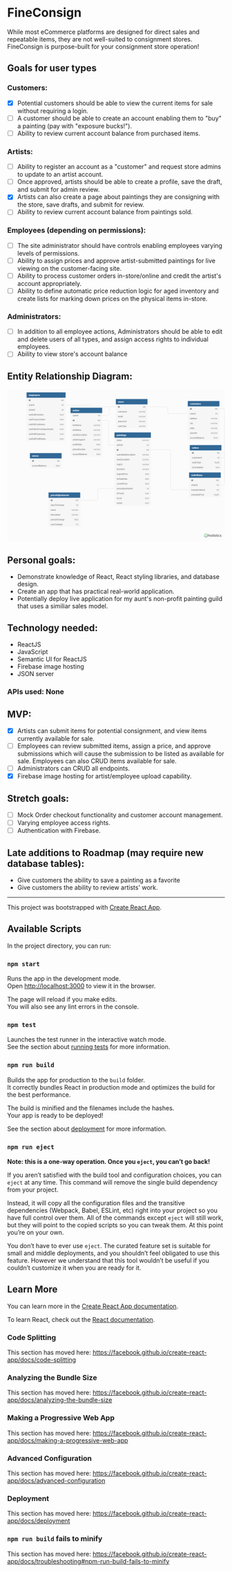
# FineConsign


While most eCommerce platforms are designed for direct sales and repeatable items, they are not well-suited to consignment stores.  FineConsign is purpose-built for your consignment store operation!

## Goals for user types

### Customers:
- [x] Potential customers should be able to view the current items for sale without requiring a login.
- [ ] A customer should be able to create an account enabling them to "buy" a painting (pay with "exposure bucks!").
- [ ]	Ability to review current account balance from purchased items.

### Artists:
- [ ]	Ability to register an account as a "customer" and request store admins to update to an artist account.
- [ ] Once approved, artists should be able to create a profile, save the draft, and submit for admin review.
- [x] Artists can also create a page about paintings they are consigning with the store, save drafts, and submit for review.
- [ ] Ability to review current account balance from paintings sold.

### Employees (depending on permissions):
- [ ] The site administrator should have controls enabling employees varying levels of permissions.
- [ ]	Ability to assign prices and approve artist-submitted paintings for live viewing on the customer-facing site.
- [ ]	Ability to process customer orders in-store/online and credit the artist's account appropriately.
- [ ]	Ability to define automatic price reduction logic for aged inventory and create lists for marking down prices on the physical items in-store.

### Administrators:

- [ ]	In addition to all employee actions, Administrators should be able to edit and delete users of all types, and assign access rights to individual employees.
- [ ]	Ability to view store's account balance

## Entity Relationship Diagram:

![entity relationship diagram](./ERD.png)

## Personal goals:
*	Demonstrate knowledge of React, React styling libraries, and database design.
*	Create an app that has practical real-world application.
*	Potentially deploy live application for my aunt's non-profit painting guild that uses a similiar sales model.

## Technology needed:
*	ReactJS
*	JavaScript
*	Semantic UI for ReactJS
*	Firebase image hosting
*	JSON server

### APIs used: None

## MVP:
- [x]	Artists can submit items for potential consignment, and view items currently available for sale.
- [ ]	Employees can review submitted items, assign a price, and approve submissions which will cause the submission to be listed as available for sale.  Employees can also CRUD items available for sale.
- [ ]	Administrators can CRUD all endpoints.
- [x]	Firebase image hosting for artist/employee upload capability.

## Stretch goals:
- [ ]	Mock Order checkout functionality and customer account management.
- [ ]	Varying employee access rights.
- [ ]	Authentication with Firebase.

## Late additions to Roadmap (may require new database tables):
* Give customers the ability to save a painting as a favorite
* Give customers the ability to review artists' work.




***

This project was bootstrapped with [Create React App](https://github.com/facebook/create-react-app).



## Available Scripts

In the project directory, you can run:

### `npm start`

Runs the app in the development mode.<br>
Open [http://localhost:3000](http://localhost:3000) to view it in the browser.

The page will reload if you make edits.<br>
You will also see any lint errors in the console.

### `npm test`

Launches the test runner in the interactive watch mode.<br>
See the section about [running tests](https://facebook.github.io/create-react-app/docs/running-tests) for more information.

### `npm run build`

Builds the app for production to the `build` folder.<br>
It correctly bundles React in production mode and optimizes the build for the best performance.

The build is minified and the filenames include the hashes.<br>
Your app is ready to be deployed!

See the section about [deployment](https://facebook.github.io/create-react-app/docs/deployment) for more information.

### `npm run eject`

**Note: this is a one-way operation. Once you `eject`, you can’t go back!**

If you aren’t satisfied with the build tool and configuration choices, you can `eject` at any time. This command will remove the single build dependency from your project.

Instead, it will copy all the configuration files and the transitive dependencies (Webpack, Babel, ESLint, etc) right into your project so you have full control over them. All of the commands except `eject` will still work, but they will point to the copied scripts so you can tweak them. At this point you’re on your own.

You don’t have to ever use `eject`. The curated feature set is suitable for small and middle deployments, and you shouldn’t feel obligated to use this feature. However we understand that this tool wouldn’t be useful if you couldn’t customize it when you are ready for it.

## Learn More

You can learn more in the [Create React App documentation](https://facebook.github.io/create-react-app/docs/getting-started).

To learn React, check out the [React documentation](https://reactjs.org/).

### Code Splitting

This section has moved here: https://facebook.github.io/create-react-app/docs/code-splitting

### Analyzing the Bundle Size

This section has moved here: https://facebook.github.io/create-react-app/docs/analyzing-the-bundle-size

### Making a Progressive Web App

This section has moved here: https://facebook.github.io/create-react-app/docs/making-a-progressive-web-app

### Advanced Configuration

This section has moved here: https://facebook.github.io/create-react-app/docs/advanced-configuration

### Deployment

This section has moved here: https://facebook.github.io/create-react-app/docs/deployment

### `npm run build` fails to minify

This section has moved here: https://facebook.github.io/create-react-app/docs/troubleshooting#npm-run-build-fails-to-minify
